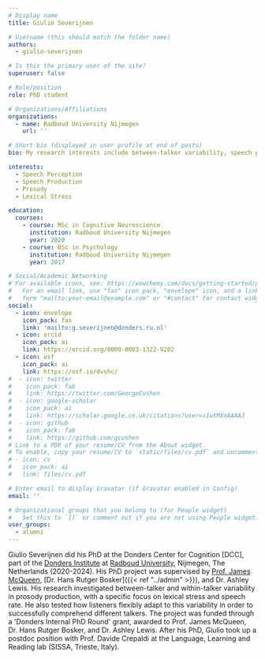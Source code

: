 ```yaml
---
# Display name
title: Giulio Severijnen

# Username (this should match the folder name)
authors:
  - giulio-severijnen

# Is this the primary user of the site?
superuser: false

# Role/position
role: PhD student

# Organizations/Affiliations
organizations:
  - name: Radboud University Nijmegen
    url: ''

# Short bio (displayed in user profile at end of posts)
bio: My research interests include between-talker variability, speech perception, and prosody.

interests:
  - Speech Perception
  - Speech Production
  - Prosody
  - Lexical Stress

education:
  courses:
    - course: MSc in Cognitive Neuroscience
      institution: Radboud University Nijmegen
      year: 2020
    - course: BSc in Psychology
      institution: Radboud University Nijmegen
      year: 2017

# Social/Academic Networking
# For available icons, see: https://wowchemy.com/docs/getting-started/page-builder/#icons
#   For an email link, use "fas" icon pack, "envelope" icon, and a link in the
#   form "mailto:your-email@example.com" or "#contact" for contact widget.
social:
  - icon: envelope
    icon_pack: fas
    link: 'mailto:g.severijnen@donders.ru.nl'
  - icon: orcid
    icon_pack: ai
    link: https://orcid.org/0000-0003-1322-9202
  - icon: osf
    icon_pack: ai
    link: https://osf.io/dvshc/
#  - icon: twitter
#    icon_pack: fab
#    link: https://twitter.com/GeorgeCushen
#  - icon: google-scholar
#    icon_pack: ai
#    link: https://scholar.google.co.uk/citations?user=sIwtMXoAAAAJ
#  - icon: github
#    icon_pack: fab
#    link: https://github.com/gcushen
# Link to a PDF of your resume/CV from the About widget.
# To enable, copy your resume/CV to `static/files/cv.pdf` and uncomment the lines below.
# - icon: cv
#   icon_pack: ai
#   link: files/cv.pdf

# Enter email to display Gravatar (if Gravatar enabled in Config)
email: ''

# Organizational groups that you belong to (for People widget)
#   Set this to `[]` or comment out if you are not using People widget.
user_groups:
  - alumni
---
```


Giulio Severijnen did his PhD at the Donders Center for Cognition [DCC], part of the [Donders Institute](https://www.ru.nl/donders/) at [Radboud University](https://www.ru.nl), Nijmegen, The Netherlands (2020-2024). His PhD project was supervised by [Prof. James McQueen](https://www.ru.nl/english/people/mcqueen-j/), [Dr. Hans Rutger Bosker]({{< ref "../admin" >}}), and Dr. Ashley Lewis. His research investigated between-talker and within-talker variability in prosody production, with a specific focus on lexical stress and speech rate. He also tested how listeners flexibly adapt to this variability in order to successfully comprehend different talkers. The project was funded through a 'Donders Internal PhD Round' grant, awarded to Prof. James McQueen, Dr. Hans Rutger Bosker, and Dr. Ashley Lewis. After his PhD, Giulio took up a postdoc position with Prof. Davide Crepaldi at the Language, Learning and Reading lab (SISSA, Trieste, Italy). 
